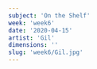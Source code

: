 ```yaml
---
subject: 'On the Shelf'
week: 'week6'
date: '2020-04-15'
artist: 'Gil'
dimensions: ''
slug: 'week6/Gil.jpg'
---
```

